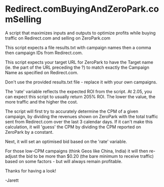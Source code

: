 # Redirect.comBuyingAndZeroPark.comSelling
A script that maximizes inputs and outputs to optimize profits while buying traffic on Redirect.com and selling on ZeroPark.com

This script expects a file results.txt with campaign names then a comma then campaign IDs from Redirect.com.

This script expects your target URL for ZeroPark to have the Target name (ie. the part of the URL preceding the ?) to match exactly the Campaign Name as specified on Redirect.com.

Don't use the provided results.txt file - replace it with your own campaigns.

The 'rate' variable reflects the expected ROI from the script. At 2.05, you can expect this script to usually return 205% ROI. The lower the value, the more traffic and the higher the cost.

The script will first try to accurately determine the CPM of a given campaign, by dividing the revenues shown on ZeroPark with the total traffic sent from Redirect.com over the last 3 calendar days. If it can't make this calculation, it will 'guess' the CPM by dividing the CPM reported on ZeroPark by a constant.

Next, it will set an optimised bid based on the 'rate' variable.

For those low-CPM campaigns (think Geos like China, India) it will then re-adjust the bid to be more than $0.20 (the bare minimum to receive traffic) based on some factors - but will always remain profitable.

Thanks for having a look!

-Jarett
